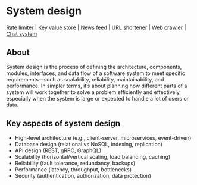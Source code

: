 # System design

[Rate limiter](rate-limiter) | 
[Key value store](key-value-store) | 
[News feed](news-feed) |
[URL shortener](url-shortener) |
[Web crawler](web-crawler) |
[Chat system](chat-system)

## About
System design is the process of defining the architecture, components, modules, interfaces, and data flow of a software 
system to meet specific requirements—such as scalability, reliability, maintainability, and performance. 
In simpler terms, it’s about planning how different parts of a system will work together to solve a problem efficiently 
and effectively, especially when the system is large or expected to handle a lot of users or data.

## Key aspects of system design
* High-level architecture (e.g., client-server, microservices, event-driven)
* Database design (relational vs NoSQL, indexing, replication)
* API design (REST, gRPC, GraphQL)
* Scalability (horizontal/vertical scaling, load balancing, caching)
* Reliability (fault tolerance, redundancy, backups)
* Performance (latency, throughput, bottlenecks)
* Security (authentication, authorization, data protection)
